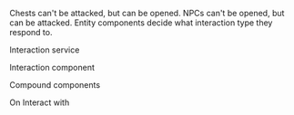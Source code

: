 Chests can't be attacked, but can be opened. NPCs can't be opened, but can be attacked. Entity components decide what interaction type they respond to.

Interaction service

Interaction component

Compound components

On Interact with


